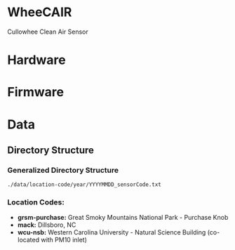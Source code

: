 # WheeCAIR
Cullowhee Clean Air Sensor

# Hardware

# Firmware

# Data

## Directory Structure

### Generalized Directory Structure

`./data/location-code/year/YYYYMMDD_sensorCode.txt`

### Location Codes:
  - **grsm-purchase:** Great Smoky Mountains National Park - Purchase Knob
  - **mack:** Dillsboro, NC
  - **wcu-nsb:** Western Carolina University - Natural Science Building (co-located with PM10 inlet)
